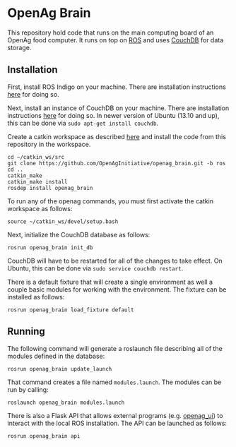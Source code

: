 OpenAg Brain
============

This repository hold code that runs on the main computing board of an OpenAg
food computer. It runs on top on [ROS](www.ros.org) and uses
[CouchDB](http://couchdb.apache.org/) for data storage.

Installation
------------

First, install ROS Indigo on your machine. There are installation instructions
[here](http://wiki.ros.org/indigo/Installation/) for doing so.

Next, install an instance of CouchDB on your machine. There are installation
instructions [here](http://docs.couchdb.org/en/1.6.1/install/index.html) for
doing so. In newer version of Ubuntu (13.10 and up), this can be done via `sudo
apt-get install couchdb`.

Create a catkin workspace as described
[here](http://wiki.ros.org/catkin/Tutorials/create_a_workspace/) and
install the code from this repository in the workspace.

    cd ~/catkin_ws/src
    git clone https://github.com/OpenAgInitiative/openag_brain.git -b ros
    cd ..
    catkin_make
    catkin_make install
    rosdep install openag_brain

To run any of the openag commands, you must first activate the catkin workspace
as follows:

    source ~/catkin_ws/devel/setup.bash

Next, initialize the CouchDB database as follows:

    rosrun openag_brain init_db

CouchDB will have to be restarted for all of the changes to take effect. On
Ubuntu, this can be done via `sudo service couchdb restart`.

There is a default fixture that will create a single environment as well a
couple basic modules for working with the environment. The fixture can be
installed as follows:

    rosrun openag_brain load_fixture default

Running
-------

The following command will generate a roslaunch file describing all of the
modules defined in the database:

    rosrun openag_brain update_launch

That command creates a file named `modules.launch`. The modules can be run by
calling:

    roslaunch openag_brain modules.launch

There is also a Flask API that allows external programs (e.g.
[openag_ui](http://github.com/OpenAgInitiative/openag_ui)) to interact with the
local ROS installation. The API can be launched as follows:

    rosrun openag_brain api
